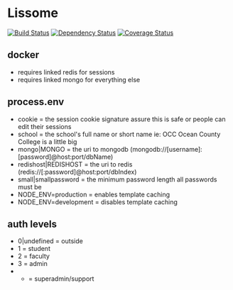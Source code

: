 Lissome
=======

[![Build Status](https://magnum.travis-ci.com/gabeio/lissome.svg?token=8ysSVLsN3qoWuWWmeBwM&branch=develop)](https://magnum.travis-ci.com/gabeio/lissome)
[![Dependency Status](https://gemnasium.com/feee31ec6a8bc2286a63441e57234d8f.svg)](https://gemnasium.com/gabeio/lissome)
[![Coverage Status](https://coveralls.io/repos/gabeio/lissome/badge.svg?branch=develop&t=blNPeE)](https://coveralls.io/r/gabeio/lissome?branch=develop)

## docker
- requires linked redis for sessions
- requires linked mongo for everything else

## process.env
- cookie = the session cookie signature assure this is safe or people can edit their sessions
- school = the school's full name or short name ie: OCC Ocean County College is a little big
- mongo|MONGO = the uri to mongodb (mongodb://[username]:[password]@host:port/dbName)
- redishost|REDISHOST = the uri to redis (redis://[:password]@host:port/dbIndex)
- small|smallpassword = the minimum password length all passwords must be
- NODE_ENV=production = enables template caching
- NODE_ENV=development = disables template caching

## auth levels
- 0|undefined = outside
- 1 = student
- 2 = faculty
- 3 = admin
- + = superadmin/support
